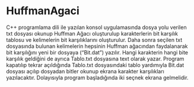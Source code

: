 # HuffmanAgaci

C++ programlama dili ile yazılan konsol uygulamasında dosya yolu verilen txt dosyası okunup Huffman Ağacı oluşturulup karakterlerin bit karşılık tablosu ve kelimelerin bit karşılıklarını oluşturulur. Daha sonra seçilen txt dosyasında bulunan kelimelerin hepsinin Huffman ağacından faydalanarak bit karşılığını yeni bir dosyaya (“Bit.dat”) yazılır. Hangi karakterin hangi bite karşılık geldiğini de ayrıca Tablo.txt dosyasına text olarak yazar. Program kapatılıp tekrar açıldığında Tablo.txt dosyasındaki tablo yardımıyla Bit.dat dosyası açılıp dosyadan bitler okunup ekrana karakter karşılıkları yazılacaktır. Dolayısıyla program başladığında iki seçnek ekrana gelmelidir.
